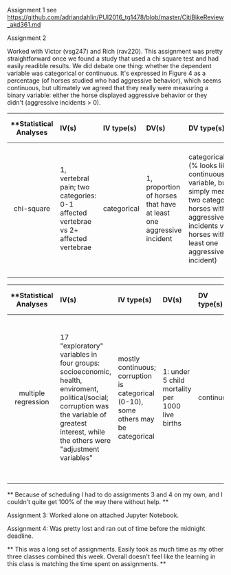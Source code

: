 Assignment 1
see https://github.com/adriandahlin/PUI2016_tg1478/blob/master/CitiBikeReview_akd361.md

Assignment 2

Worked with Victor (vsg247) and Rich (rav220). This assignment was pretty straightforward once we found a study that used a chi square test and had easily readible results. We did debate one thing: whether the dependent variable was categorical or continuous. It's expressed in Figure 4 as a percentage (of horses studied who had aggressive behavior), which seems continuous, but ultimately we agreed that they really were measuring a binary variable: either the horse displayed aggressive behavior or they didn't (aggressive incidents > 0).

| **Statistical Analyses	|  IV(s)  |  IV type(s) |  DV(s)  |  DV type(s)  |  Control Var | Control Var type  | Question to be answered | _H0_ | alpha | link to paper **| 
|:----------:|:----------|:------------|:-------------|:-------------|:------------|:------------- |:------------------|:----:|:-------:|:-------|
chi-square	| 1, vertebral pain; two categories: 0-1 affected vertebrae vs 2+ affected vertebrae | categorical | 1, proportion of horses that have at least one aggressive incident | categorical/binary (% looks like a continuous variable, but it's simply measuring two categories: horses with no aggressive incidents vs horses with at least one aggressive incident) | N/A | N/A | 	Are horses with at least two damaged vertebrae more likely to have aggressive incidents? | Horses with at least two damaged vertebrae are equally or less likely to be aggressive than those without (based on proportions of the sample). | 0.05 | [Partners with Bad Temper: Reject or Cure? A Study of Chronic Pain and Aggression in Horses](http://journals.plos.org/plosone/article?id=10.1371/journal.pone.0012434) |
  |||||||||

| **Statistical Analyses	|  IV(s)  |  IV type(s) |  DV(s)  |  DV type(s)  |  Control Var | Control Var type  | Question to be answered | _H0_ | alpha | link to paper **| 
|:----------:|:----------|:------------|:-------------|:-------------|:------------|:------------- |:------------------|:----:|:-------:|:-------|
multiple regression	| 17 "exploratory" variables in four groups: socioeconomic, health, enviroment, political/social; corruption was the variable of greatest interest, while the others were "adjustment variables" | mostly continuous; corruption is categorical (0-10), some others may be categorical | 1: under 5 child mortality per 1000 live births | continuous | there isn't a control exactly, but the adjustment variables show the importance of the corruption problem relative to other factors that affect childhood mortality | N/A | Does higher corruption increase a country's childhood mortality? | Countries with higher Corruption Perception Index have equivalent or fewer deaths of children under 5 per 1000 live births compared with countries with lower CPI. | .05 for the first step, .01 for the second step | [Corruption Kills: Estimating the Global Impact of Corruption on Children Deaths](http://journals.plos.org/plosone/article?id=10.1371/journal.pone.0026990) |
  |||||||||

** Because of scheduling I had to do assignments 3 and 4 on my own, and I couldn't quite get 100% of the way there without help. **

Assignment 3: Worked alone on attached Jupyter Notebook.

Assignment 4: Was pretty lost and ran out of time before the midnight deadline.

** This was a long set of assignments. Easily took as much time as my other three classes combined this week. Overall doesn't feel like the learning in this class is matching the time spent on assignments. **
